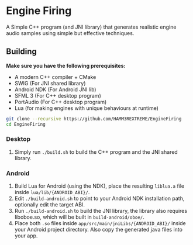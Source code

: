 # Engine Firing

A Simple C++ program (and JNI library) that generates realistic engine audio samples using simple but effective techniques.

## Building

**Make sure you have the following prerequisites:**

- A modern C++ compiler + CMake
- SWIG (For JNI shared library)
- Android NDK (For Android JNI lib)
- SFML 3 (For C++ desktop program)
- PortAudio (For C++ desktop program)
- Lua (for making engines with unique behaviours at runtime)

```bash
git clone --recursive https://github.com/HAMM3REXTREME/EngineFiring
cd EngineFiring
```

### Desktop

1) Simply run `./build.sh` to build the C++ program and the JNI shared library.

### Android

1) Build Lua for Android (using the NDK), place the resulting `liblua.a` file inside `lua/lib/{ANDROID_ABI}/`.
2) Edit `./build-android.sh` to point to your Android NDK installation path, optionally edit the target ABI.
3) Run `./build-android.sh` to build the JNI library, the library also requires liboboe.so, which will be built in `build-android/oboe/`.
4) Place both `.so` files inside `app/src/main/jniLibs/{ANDROID_ABI}/` inside your Android project directory. Also copy the generated java files into your app.
